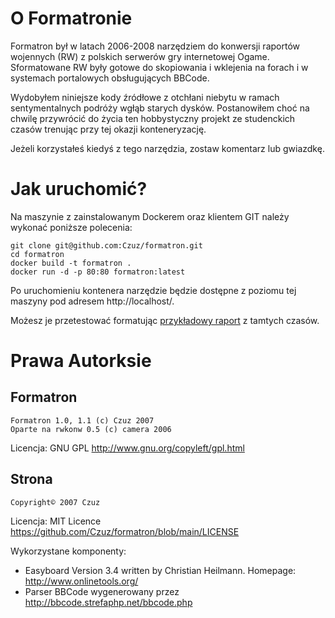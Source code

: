 # O Formatronie
Formatron był w latach 2006-2008 narzędziem do konwersji raportów wojennych (RW) z polskich serwerów gry internetowej Ogame. Sformatowane RW były gotowe do skopiowania i wklejenia na forach i w systemach portalowych obsługujących BBCode.

Wydobyłem niniejsze kody źródłowe z otchłani niebytu w ramach sentymentalnych podróży wgłąb starych dysków. Postanowiłem choć na chwilę przywrócić do życia ten hobbystyczny projekt ze studenckich czasów trenując przy tej okazji konteneryzację.

Jeżeli korzystałeś kiedyś z tego narzędzia, zostaw komentarz lub gwiazdkę.

# Jak uruchomić?
Na maszynie z zainstalowanym Dockerem oraz klientem GIT należy wykonać poniższe polecenia:
```
git clone git@github.com:Czuz/formatron.git
cd formatron
docker build -t formatron .
docker run -d -p 80:80 formatron:latest
```

Po uruchomieniu kontenera narzędzie będzie dostępne z poziomu tej maszyny pod adresem http://localhost/.

Możesz je przetestować formatując [przykładowy raport](https://github.com/Czuz/formatron/blob/main/przyklad.txt) z tamtych czasów.

# Prawa Autorksie
## Formatron
```
Formatron 1.0, 1.1 (c) Czuz 2007
Oparte na rwkonw 0.5 (c) camera 2006
```

Licencja: GNU GPL http://www.gnu.org/copyleft/gpl.html

## Strona
```
Copyright© 2007 Czuz
```

Licencja: MIT Licence https://github.com/Czuz/formatron/blob/main/LICENSE

Wykorzystane komponenty:
* Easyboard Version 3.4 written by Christian Heilmann. Homepage: http://www.onlinetools.org/
* Parser BBCode wygenerowany przez http://bbcode.strefaphp.net/bbcode.php
